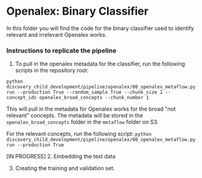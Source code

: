 # Openalex: Binary Classifier

In this folder you will find the code for the binary classifier used to identify relevant and irrelevant Openalex works.

### Instructions to replicate the pipeline

1. To pull in the openalex metadata for the classifier, run the following scripts in the repository root:

`python discovery_child_development/pipeline/openalex/00_openalex_metaflow.py run --production True --random_sample True --chunk_size 1 --concept_ids openalex_broad_concepts --chunk_number 1`

This will pull in the metadata for Openalex works for the broad "not relevant" concepts. The metadata will be stored in the `openalex_broad_concepts` folder in the `metaflow` folder on S3.

For the relevant concepts, run the following script:
`python discovery_child_development/pipeline/openalex/00_openalex_metaflow.py run --production True`

[IN PROGRESS] 2. Embedding the text data

3. Creating the training and validation set.

